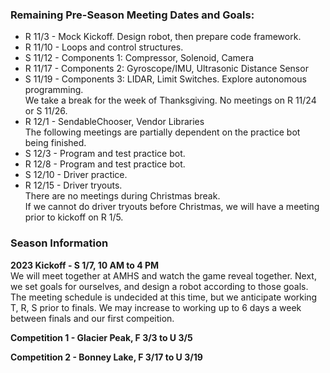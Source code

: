 ### Remaining Pre-Season Meeting Dates and Goals:
* R 11/3 - Mock Kickoff. Design robot, then prepare code framework.
* R 11/10 - Loops and control structures.
* S 11/12 - Components 1: Compressor, Solenoid, Camera
* R 11/17 - Components 2: Gyroscope/IMU, Ultrasonic Distance Sensor
* S 11/19 - Components 3: LIDAR, Limit Switches. Explore autonomous programming.  
We take a break for the week of Thanksgiving. No meetings on R 11/24 or S 11/26.  
* R 12/1 - SendableChooser, Vendor Libraries  
The following meetings are partially dependent on the practice bot being finished.  
* S 12/3 - Program and test practice bot.
* R 12/8 - Program and test practice bot.
* S 12/10 - Driver practice.
* R 12/15 - Driver tryouts.  
There are no meetings during Christmas break.  
If we cannot do driver tryouts before Christmas, we will have a meeting prior to kickoff on R 1/5.

### Season Information
**2023 Kickoff - S 1/7, 10 AM to 4 PM**  
We will meet together at AMHS and watch the game reveal together. Next, we set goals for ourselves, and design a robot according to those goals. The meeting schedule is undecided at this time, but we anticipate working T, R, S prior to finals. We may increase to working up to 6 days a week between finals and our first compeition.

**Competition 1 - Glacier Peak, F 3/3 to U 3/5**

**Competition 2 - Bonney Lake, F 3/17 to U 3/19**
